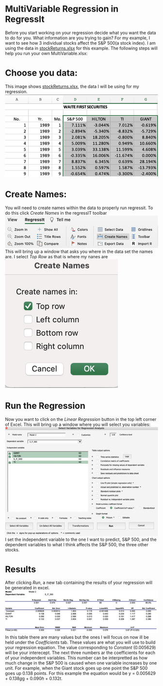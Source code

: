 # MultiVariable Regression in RegressIt

Before you start working on your regression decide what you want the data to do for you. What information are you trying to gain? For my example, I want to see how 3 individual stocks affect the S&P 500(a stock index). I am using the data in [stockReturns.xlsx](https://github.com/nmcdowell00/Data_Jam_Resources/blob/main/stockReturns.xlsx) for this example. The following steps will help you run your own MultiVariable.xlsx: 

# Choose you data:
This image shows [stockReturns.xlsx](https://github.com/nmcdowell00/Data_Jam_Resources/blob/main/stockReturns.xlsx),  the data I will be using for my regression.
![](images/columnms.png)

# Create Names:
You will need to create names within the data to properly run regressit. To do this click *Create Names* in the regressIT toolbar ![](images/createnames.png) This will bring up a window that asks you where in the data set the names are. I select *Top Row* as that is where my nanes are ![](images/toprow.png)

# Run the Regression
Now you want to click on the *Linear Regression* button in the top left corner of Excel. This will bring up a window where you will select you variables: 
![](images/regressittable.png) I set the independent variable to the one I want to predict, S&P 500, and the dependent variables to what I think affects the S&P 500, the three other stocks. 

# Results
After clicking *Run*, a new tab containing the results of your regression will be generated in excel. ![](images/stats.png) In this table there are many values but the ones I will focus on now ill be held under the *Coefficients* tab. These values are what you will use to build your regression equation. The value corresponding to *Constant* (0.005629) will be your interecept. The next three numbers ar the coefficients for each of your independent variables. This number can be interpretted as how much change in the S&P 500 is caused when one variable increases by one unit. For example, when the Giant stock goes up one point the S&P 500 goes up 0.138 points. For this example the equation would be y = 0.005629 + 0.138*g*g + 0.090*h* + 0.132*t*. 


